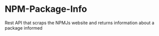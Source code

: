 # NPM-Package-Info
Rest API that scraps the NPMJs website and returns information about a package informed
